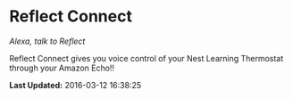 # Reflect Connect
*Alexa, talk to Reflect*

Reflect Connect gives you voice control of your Nest Learning Thermostat through your Amazon Echo!!

**Last Updated:** 2016-03-12 16:38:25